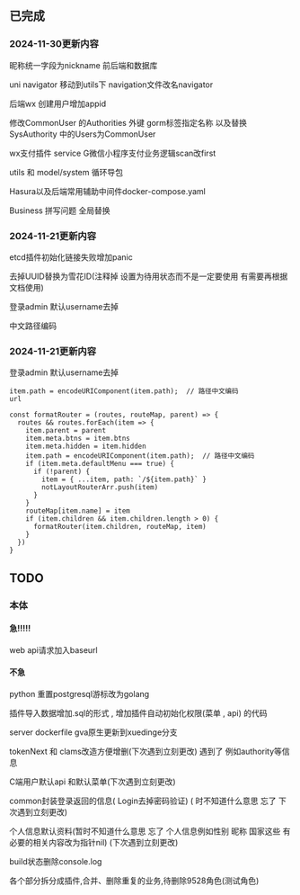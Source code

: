 ## 已完成

### 2024-11-30更新内容

昵称统一字段为nickname 前后端和数据库

uni navigator 移动到utils下  navigation文件改名navigator

后端wx 创建用户增加appid

修改CommonUser 的Authorities 外键 gorm标签指定名称  以及替换SysAuthority 中的Users为CommonUser

wx支付插件 service G微信小程序支付业务逻辑scan改first

utils 和 model/system 循环导包

Hasura以及后端常用辅助中间件docker-compose.yaml

Business 拼写问题 全局替换


### 2024-11-21更新内容

etcd插件初始化链接失败增加panic

去掉UUID替换为雪花ID(注释掉 设置为待用状态而不是一定要使用 有需要再根据文档使用)

登录admin 默认username去掉

中文路径编码

### 2024-11-21更新内容

登录admin 默认username去掉

```
item.path = encodeURIComponent(item.path);  // 路径中文编码
url

const formatRouter = (routes, routeMap, parent) => {
  routes && routes.forEach(item => {
    item.parent = parent
    item.meta.btns = item.btns
    item.meta.hidden = item.hidden
    item.path = encodeURIComponent(item.path);  // 路径中文编码
    if (item.meta.defaultMenu === true) {
      if (!parent) {
        item = { ...item, path: `/${item.path}` }
        notLayoutRouterArr.push(item)
      }
    }
    routeMap[item.name] = item
    if (item.children && item.children.length > 0) {
      formatRouter(item.children, routeMap, item)
    }
  })
}
```


## TODO

### 本体

#### 急!!!!!

web  api请求加入baseurl



#### 不急

python 重置postgresql游标改为golang

插件导入数据增加.sql的形式 , 增加插件自动初始化权限(菜单 , api) 的代码

server dockerfile  gva原生更新到xuedinge分支

tokenNext 和 clams改造方便增删(下次遇到立刻更改)  遇到了 例如authority等信息

C端用户默认api 和默认菜单(下次遇到立刻更改)

common封装登录返回的信息( Login去掉密码验证)  ( 时不知道什么意思 忘了 下次遇到立刻更改)

个人信息默认资料(暂时不知道什么意思 忘了  个人信息例如性别 昵称 国家这些 有必要的相关内容改为指针nil) (下次遇到立刻更改)

build状态删除console.log

各个部分拆分成插件,合并、删除重复的业务,待删除9528角色(测试角色)